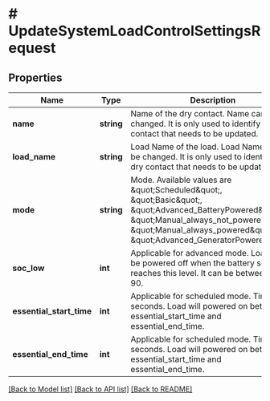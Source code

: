 # # UpdateSystemLoadControlSettingsRequest

## Properties

Name | Type | Description | Notes
------------ | ------------- | ------------- | -------------
**name** | **string** | Name of the dry contact. Name cannot be changed. It is only used to identify the dry contact that needs to be updated. |
**load_name** | **string** | Load Name of the load. Load Name cannot be changed. It is only used to identify the dry contact that needs to be updated. | [optional]
**mode** | **string** | Mode. Available values are \&quot;Scheduled\&quot;, \&quot;Basic\&quot;, \&quot;Advanced_BatteryPowered\&quot;, \&quot;Manual_always_not_powered\&quot;, \&quot;Manual_always_powered\&quot;, \&quot;Advanced_GeneratorPowered\&quot;. | [optional]
**soc_low** | **int** | Applicable for advanced mode. Load will be powered off when the battery soc reaches this level. It can be between 10 to 90. | [optional]
**essential_start_time** | **int** | Applicable for scheduled mode. Time in seconds. Load will powered on between essential_start_time and essential_end_time. | [optional]
**essential_end_time** | **int** | Applicable for scheduled mode. Time in seconds. Load will powered on between essential_start_time and essential_end_time. | [optional]

[[Back to Model list]](../../README.md#models) [[Back to API list]](../../README.md#endpoints) [[Back to README]](../../README.md)
